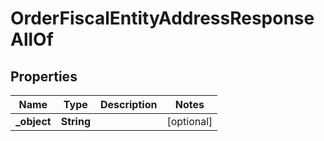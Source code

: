 

# OrderFiscalEntityAddressResponseAllOf


## Properties

| Name | Type | Description | Notes |
|------------ | ------------- | ------------- | -------------|
|**_object** | **String** |  |  [optional] |



